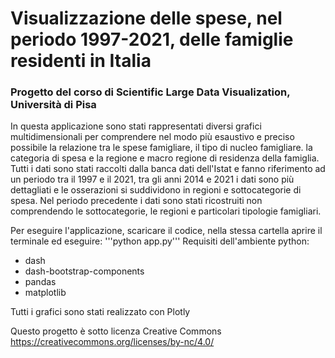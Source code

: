 # Visualizzazione delle spese, nel periodo 1997-2021, delle famiglie residenti in Italia
### Progetto del corso di Scientific Large Data Visualization, Università di Pisa
In questa applicazione sono stati rappresentati diversi grafici multidimensionali per comprendere nel modo più esaustivo e preciso possibile la relazione tra le spese famigliare, il tipo di nucleo famigliare. la categoria di spesa e la regione e macro regione di residenza della famiglia.
Tutti i dati sono stati raccolti dalla banca dati dell'Istat e fanno riferimento ad un periodo tra il 1997 e il 2021, tra gli anni 2014 e 2021 i dati sono più dettagliati e le osserazioni si suddividono in regioni e sottocategorie di spesa.
Nel periodo precedente i dati sono stati ricostruiti non comprendendo le sottocategorie, le regioni e particolari tipologie famigliari.

Per eseguire l'applicazione, scaricare il codice, nella stessa cartella aprire il terminale ed eseguire:
'''python app.py'''
Requisiti dell'ambiente python:
- dash
- dash-bootstrap-components
- pandas
- matplotlib

Tutti i grafici sono stati realizzato con Plotly

Questo progetto è sotto licenza Creative Commons https://creativecommons.org/licenses/by-nc/4.0/ 
